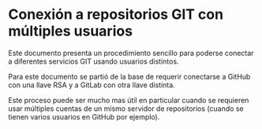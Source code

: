 # Conexión a repositorios GIT con múltiples usuarios

Este documento presenta un procedimiento sencillo para poderse conectar a diferentes servicios GIT usando usuarios distintos.

Para este documento se partió de la base de requerir conectarse a GitHub con una llave RSA y a GitLab con otra llave distinta.  

Este proceso puede ser mucho mas útil en particular cuando se requieren usar múltiples cuentas de un mismo servidor de repositorios (cuando se tienen varios usuarios en GitHub por ejemplo).